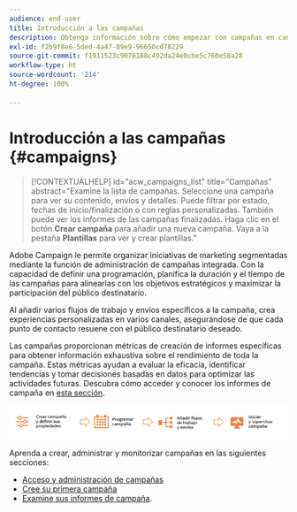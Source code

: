 ```yaml
---
audience: end-user
title: Introducción a las campañas
description: Obtenga información sobre cómo empezar con campañas en canales múltiples
exl-id: f2b9f8e6-5ded-4a47-89e9-96650cd78229
source-git-commit: f1911523c9076188c492da24e0cbe5c760e58a28
workflow-type: ht
source-wordcount: '214'
ht-degree: 100%

---
```


# Introducción a las campañas {#campaigns}

>[!CONTEXTUALHELP]
>id="acw_campaigns_list"
>title="Campañas"
>abstract="Examine la lista de campañas. Seleccione una campaña para ver su contenido, envíos y detalles. Puede filtrar por estado, fechas de inicio/finalización o con reglas personalizadas. También puede ver los informes de las campañas finalizadas. Haga clic en el botón **Crear campaña** para añadir una nueva campaña. Vaya a la pestaña **Plantillas** para ver y crear plantillas."

Adobe Campaign le permite organizar iniciativas de marketing segmentadas mediante la función de administración de campañas integrada. Con la capacidad de definir una programación, planifica la duración y el tiempo de las campañas para alinearlas con los objetivos estratégicos y maximizar la participación del público destinatario.

Al añadir varios flujos de trabajo y envíos específicos a la campaña, crea experiencias personalizadas en varios canales, asegurándose de que cada punto de contacto resuene con el público destinatario deseado.

Las campañas proporcionan métricas de creación de informes específicas para obtener información exhaustiva sobre el rendimiento de toda la campaña. Estas métricas ayudan a evaluar la eficacia, identificar tendencias y tomar decisiones basadas en datos para optimizar las actividades futuras. Descubra cómo acceder y conocer los informes de campaña en [esta sección](../reporting/campaign-reports.md).

![Diagrama que ilustra el flujo de una campaña, incluidos los flujos de trabajo y los envíos](assets/campaign-flow.png)

Aprenda a crear, administrar y monitorizar campañas en las siguientes secciones:

* [Acceso y administración de campañas](manage-campaigns.md)
* [Cree su primera campaña](create-campaigns.md)
* [Examine sus informes de campaña](../reporting/campaign-reports.md).